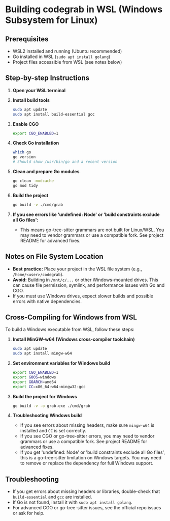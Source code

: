 # Building codegrab in WSL (Windows Subsystem for Linux)

## Prerequisites
- WSL2 installed and running (Ubuntu recommended)
- Go installed in WSL (`sudo apt install golang`)
- Project files accessible from WSL (see notes below)

## Step-by-step Instructions

1. **Open your WSL terminal**

2. **Install build tools**
   ```bash
   sudo apt update
   sudo apt install build-essential gcc
   ```

3. **Enable CGO**
   ```bash
   export CGO_ENABLED=1
   ```

4. **Check Go installation**
   ```bash
   which go
   go version
   # Should show /usr/bin/go and a recent version
   ```

5. **Clean and prepare Go modules**
   ```bash
   go clean -modcache
   go mod tidy
   ```

6. **Build the project**
   ```bash
   go build -v ./cmd/grab
   ```

7. **If you see errors like 'undefined: Node' or 'build constraints exclude all Go files':**
   - This means go-tree-sitter grammars are not built for Linux/WSL. You may need to vendor grammars or use a compatible fork. See project README for advanced fixes.

## Notes on File System Location
- **Best practice:** Place your project in the WSL file system (e.g., `/home/<user>/codegrab`).
- **Avoid:** Building in `/mnt/c/...` or other Windows-mounted drives. This can cause file permission, symlink, and performance issues with Go and CGO.
- If you must use Windows drives, expect slower builds and possible errors with native dependencies.


## Cross-Compiling for Windows from WSL

To build a Windows executable from WSL, follow these steps:

1. **Install MinGW-w64 (Windows cross-compiler toolchain)**
   ```bash
   sudo apt update
   sudo apt install mingw-w64
   ```

2. **Set environment variables for Windows build**
   ```bash
   export CGO_ENABLED=1
   export GOOS=windows
   export GOARCH=amd64
   export CC=x86_64-w64-mingw32-gcc
   ```

3. **Build the project for Windows**
   ```bash
   go build -v -o grab.exe ./cmd/grab
   ```

4. **Troubleshooting Windows build**
   - If you see errors about missing headers, make sure `mingw-w64` is installed and `CC` is set correctly.
   - If you see CGO or go-tree-sitter errors, you may need to vendor grammars or use a compatible fork. See project README for advanced fixes.
   - If you get 'undefined: Node' or 'build constraints exclude all Go files', this is a go-tree-sitter limitation on Windows targets. You may need to remove or replace the dependency for full Windows support.

## Troubleshooting
- If you get errors about missing headers or libraries, double-check that `build-essential` and `gcc` are installed.
- If Go is not found, install it with `sudo apt install golang`.
- For advanced CGO or go-tree-sitter issues, see the official repo issues or ask for help.
